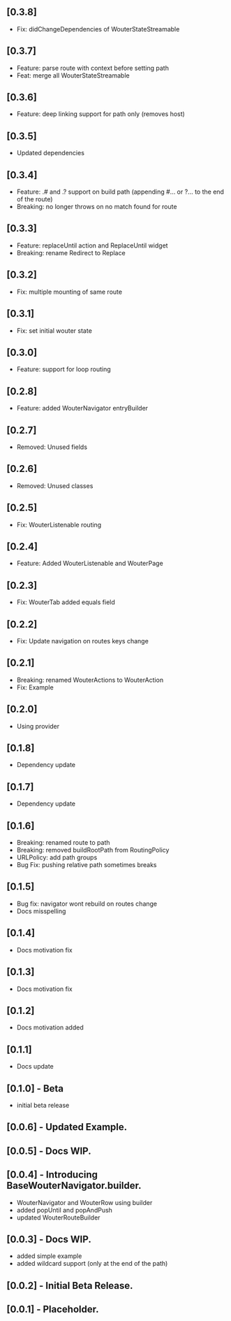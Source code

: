 ## [0.3.8]
- Fix: didChangeDependencies of WouterStateStreamable

## [0.3.7]
- Feature: parse route with context before setting path
- Feat: merge all WouterStateStreamable

## [0.3.6]
- Feature: deep linking support for path only (removes host)

## [0.3.5]
- Updated dependencies

## [0.3.4]
- Feature: .# and .? support on build path (appending #... or ?... to the end of the route)
- Breaking: no longer throws on no match found for route

## [0.3.3]
- Feature: replaceUntil action and ReplaceUntil widget
- Breaking: rename Redirect to Replace 

## [0.3.2]
- Fix: multiple mounting of same route

## [0.3.1]
- Fix: set initial wouter state

## [0.3.0]
- Feature: support for loop routing

## [0.2.8]
- Feature: added WouterNavigator entryBuilder

## [0.2.7]
- Removed: Unused fields

## [0.2.6]
- Removed: Unused classes

## [0.2.5]
- Fix: WouterListenable routing

## [0.2.4]
- Feature: Added WouterListenable and WouterPage

## [0.2.3]
- Fix: WouterTab added equals field

## [0.2.2]
- Fix: Update navigation on routes keys change

## [0.2.1]
- Breaking: renamed WouterActions to WouterAction
- Fix: Example

## [0.2.0]
- Using provider

## [0.1.8]
- Dependency update

## [0.1.7]
- Dependency update

## [0.1.6]
- Breaking: renamed route to path
- Breaking: removed buildRootPath from RoutingPolicy
- URLPolicy: add path groups
- Bug Fix: pushing relative path sometimes breaks

## [0.1.5]
- Bug fix: navigator wont rebuild on routes change
- Docs misspelling

## [0.1.4]
- Docs motivation fix

## [0.1.3]
- Docs motivation fix

## [0.1.2]
- Docs motivation added

## [0.1.1]
- Docs update

## [0.1.0] - Beta
- initial beta release

## [0.0.6] - Updated Example.

## [0.0.5] - Docs WIP.

## [0.0.4] - Introducing BaseWouterNavigator.builder.
- WouterNavigator and WouterRow using builder
- added popUntil and popAndPush
- updated WouterRouteBuilder

## [0.0.3] - Docs WIP.
- added simple example
- added wildcard support (only at the end of the path)

## [0.0.2] - Initial Beta Release.

## [0.0.1] - Placeholder.

